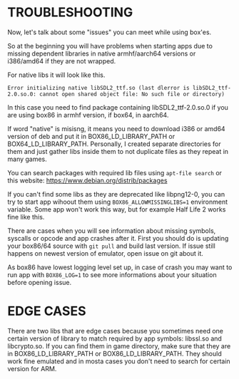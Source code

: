 # TROUBLESHOOTING

Now, let's talk about some "issues" you can meet while using box'es.

So at the beginning you will have problems when starting apps due to missing dependent libraries in native armhf/aarch64 versions or i386/amd64 if they are not wrapped.

For native libs it will look like this.
```
Error initializing native libSDL2_ttf.so (last dlerror is libSDL2_ttf-2.0.so.0: cannot open shared object file: No such file or directory)
```

In this case you need to find package containing libSDL2_ttf-2.0.so.0 if you are using box86 in armhf version, if box64, in aarch64.

If word "native" is misisng, it means you need to download i386 or amd64 version of deb and put it in BOX86_LD_LIBRARY_PATH or BOX64_LD_LIBRARY_PATH. Personally, I created separate directories for them and just gather libs inside them to not duplicate files as they repeat in many games.

You can search packages with required lib files using `apt-file search` or this website: https://www.debian.org/distrib/packages

If you can't find some libs as they are deprecated like libpng12-0, you can try to start app wihoout them using `BOX86_ALLOWMISSINGLIBS=1` environment variable. Some app won't work this way, but for example Half Life 2 works fine like this.

There are cases when you will see information about missing symbols, syscalls or opcode and app crashes after it. First you should do is updating your box86/64 source with `git pull` and build last version. If issue still happens on newest version of emulator, open issue on git about it.

As box86 have lowest logging level set up, in case of crash you may want to run app with `BOX86_LOG=1` to see more informations about your situation before opening issue.

# EDGE CASES

There are two libs that are edge cases because you sometimes need one certain version of library to match required by app symbols: libssl.so and libcrypto.so. If you can find them in game directory, make sure that they are in BOX86_LD_LIBRARY_PATH or BOX86_LD_LIBRARY_PATH. They should work fine emulated and in mosta cases you don't need to search for certain version for ARM.

